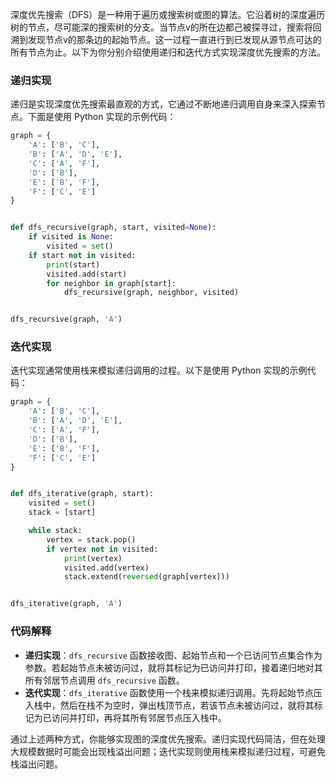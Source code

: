 深度优先搜索（DFS）是一种用于遍历或搜索树或图的算法。它沿着树的深度遍历树的节点，尽可能深的搜索树的分支。当节点v的所在边都己被探寻过，搜索将回溯到发现节点v的那条边的起始节点。这一过程一直进行到已发现从源节点可达的所有节点为止。以下为你分别介绍使用递归和迭代方式实现深度优先搜索的方法。

### 递归实现
递归是实现深度优先搜索最直观的方式，它通过不断地递归调用自身来深入探索节点。下面是使用 Python 实现的示例代码：
```python
graph = {
    'A': ['B', 'C'],
    'B': ['A', 'D', 'E'],
    'C': ['A', 'F'],
    'D': ['B'],
    'E': ['B', 'F'],
    'F': ['C', 'E']
}


def dfs_recursive(graph, start, visited=None):
    if visited is None:
        visited = set()
    if start not in visited:
        print(start)
        visited.add(start)
        for neighbor in graph[start]:
            dfs_recursive(graph, neighbor, visited)


dfs_recursive(graph, 'A')

```
### 迭代实现
迭代实现通常使用栈来模拟递归调用的过程。以下是使用 Python 实现的示例代码：
```python
graph = {
    'A': ['B', 'C'],
    'B': ['A', 'D', 'E'],
    'C': ['A', 'F'],
    'D': ['B'],
    'E': ['B', 'F'],
    'F': ['C', 'E']
}


def dfs_iterative(graph, start):
    visited = set()
    stack = [start]

    while stack:
        vertex = stack.pop()
        if vertex not in visited:
            print(vertex)
            visited.add(vertex)
            stack.extend(reversed(graph[vertex]))


dfs_iterative(graph, 'A')

```
### 代码解释
- **递归实现**：`dfs_recursive` 函数接收图、起始节点和一个已访问节点集合作为参数。若起始节点未被访问过，就将其标记为已访问并打印，接着递归地对其所有邻居节点调用 `dfs_recursive` 函数。
- **迭代实现**：`dfs_iterative` 函数使用一个栈来模拟递归调用。先将起始节点压入栈中，然后在栈不为空时，弹出栈顶节点，若该节点未被访问过，就将其标记为已访问并打印，再将其所有邻居节点压入栈中。

通过上述两种方式，你能够实现图的深度优先搜索。递归实现代码简洁，但在处理大规模数据时可能会出现栈溢出问题；迭代实现则使用栈来模拟递归过程，可避免栈溢出问题。 